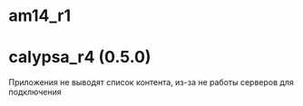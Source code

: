 # am14_r1

# calypsa_r4 (0.5.0)

Приложения не выводят список контента, из-за не работы серверов для подключения
